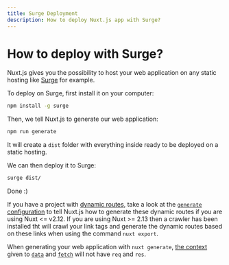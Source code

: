 ```yaml
---
title: Surge Deployment
description: How to deploy Nuxt.js app with Surge?
---
```


# How to deploy with Surge?

Nuxt.js gives you the possibility to host your web application on any static hosting like [Surge](https://surge.sh/) for example.

To deploy on Surge, first install it on your computer:

```bash
npm install -g surge
```

Then, we tell Nuxt.js to generate our web application:

```bash
npm run generate
```

It will create a `dist` folder with everything inside ready to be deployed on a static hosting.

We can then deploy it to Surge:

```bash
surge dist/
```

Done :)

If you have a project with [dynamic routes](/guide/routing#dynamic-routes), take a look at the [`generate` configuration](/api/configuration-generate) to tell Nuxt.js how to generate these dynamic routes if you are using Nuxt <= v2.12. If you are using Nuxt >= 2.13 then a crawler has been installed tht will crawl your link tags and generate the dynamic routes based on these links when using the command `nuxt export`.

<div class="Alert">

When generating your web application with `nuxt generate`, [the context](/api) given to [`data`](/guide/async-data#the-data-method) and [`fetch`](/guide/vuex-store#the-fetch-method) will not have `req` and `res`.

</div>

